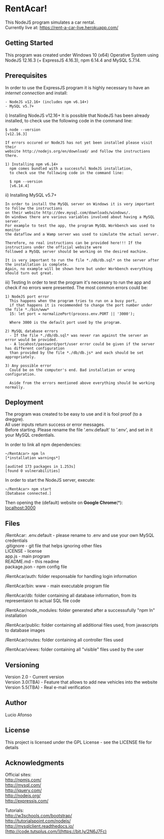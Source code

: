 # RentAcar! #
This NodeJS program simulates a car rental.<br />
Currently live at: https://rent-a-car-live.herokuapp.com/

## Getting Started ##
This program was created under Windows 10 (x64) Operative System using<br />
  NodeJS 12.16.3 (+ ExpressJS 4.16.3), npm 6.14.4 and MySQL 5.7.14.

## Prerequisites ##
In order to use the ExpressJS program it is highly necessary to have an *internet connection* and install:

	- NodeJS v12.16+ (includes npm v6.14+)
	- MySQL v5.7+

  i) Installing NodeJS v12.16+
    It is possible that NodeJS has been already installed, to check use the following code in the command line:

    $ node --version
    [v12.16.3]

    If errors occured or NodeJS has not yet been installed please visit their
    website http://nodejs.org/en/download/ and follow the instructions there.

    1) Installing npm v6.14+
      npm comes bundled with a successful NodeJS installation,
      to check use the following code in the command line:

      $ npm --version
      [v6.14.4]


  ii) Installing MySQL v5.7+

    In order to install the MySQL server on Windows it is very important to follow the instructions
    on their website http://dev.mysql.com/downloads/windows/.
    On windows there are various variables involved about having a MySQL server.
    For example to test the app, the program MySQL Workbench was used to monitor
    the dataflow and a Wamp server was used to simulate the actual server.

    Therefore, no real instructions can be provided here!!! If the instructions under the official website were
    followed a MySQL server should be working on the desired machine.

    It is very important to run the file *./db/db.sql* on the server after the installation is complete.
    Again, no example will be shown here but under Workbench everything should turn out great.


  iii) Testing
    In order to test the program it's necessary to run the app and check if no errors were presented.
    The most common errors could be:

    1) NodeJS port error
      This happens when the program tries to run on a busy port,
      if that happens it is recommended to change the port number under the file *./bin/www*
      15: let port = normalizePort(process.env.PORT || '3000');

      Where 3000 is the default port used by the program.

    2) MySQL database errors
      - If the file *./db/db.sql* was never ran against the server an error would be provided.
      - A locahost/password/port/user error could be given if the server has different configuration
      than provided by the file *./db/db.js* and each should be set appropriately.

    3) Any possible error
      Could be on the computer's end. Bad installation or wrong configuration.

      Aside from the errors mentioned above everything should be working normally.

## Deployment ##
The program was created to be easy to use and it is fool proof (to a dreggre).<br />
All user inputs return success or error messages.<br />
Before starting. Please rename the file '.env.default' to '.env', and set in it your MySQL credentials.

In order to link all npm dependencies:
```
~/RentAcar> npm ln
[*installation warnings*]

[audited 173 packages in 1.253s]
[found 0 vulnerabilities]
```

 In order to start the NodeJS server, execute:
```
~/RentAcar> npm start
[Database connected.]
```
Then opening the (default) website on **Google Chrome**(*):<br />
  [localhost:3000](http://localhost:3000)

Files
------
/RentAcar:
  .env.default - please rename to .env and use your own MySQL credentials<br />
  .gitignore - git file that helps ignoring other files<br />
	LICENSE - license<br />
	app.js - main program<br />
	README.md - this readme<br />
	package.json - npm config file<br />

/RentAcar/auth:
	folder responsable for handling login information

/RentAcar/bin:
	www - main executable program file

/RentAcar/db:
	folder containing all database information, from its representaion to actual SQL file code

/RentAcar/node_modules:
	folder generated after a successufully "npm ln" installation

/RentAcar/public:
	folder containing all additional files used, from javascripts to database images

/RentAcar/routes:
	folder containing all controller files used

/RentAcar/views:
	folder containing all "visible" files used by the user

Versioning
------------
Version 2.0 - Current version<br />
Version 3.0(TBA) - Feature that allows to add new vehicles into the website<br />
Version 5.5(TBA) - Real e-mail verification

Author
---------
Lucio Afonso

License
---------
This project is licensed under the GPL License - see the LICENSE file for details

Acknowledgments
----------------------
Official sites:<br />
http://npmjs.com/<br />
http://mysql.com/<br />
http://jquery.com/<br />
http://nodejs.org/<br />
http://expressjs.com/<br />

Tutorials:<br />
http://w3schools.com/bootstrap/<br />
http://tutorialspoint.com/nodejs/<br />
http://mysqlclient.readthedocs.io/<br />
[http://code.tutsplus.com/](https://bit.ly/2N6J7Fc)
